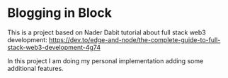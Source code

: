 # Blogging in Block
This is a project based on Nader Dabit tutorial about full stack web3 development:
https://dev.to/edge-and-node/the-complete-guide-to-full-stack-web3-development-4g74

In this project I am doing my personal implementation adding some additional features.

 